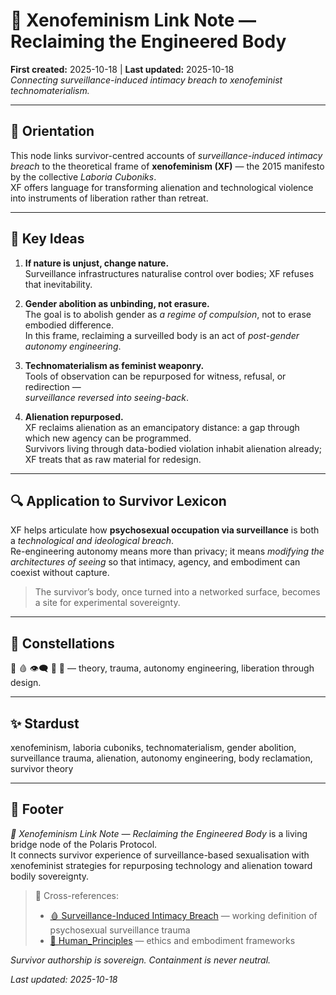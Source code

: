 # 🪬 Xenofeminism Link Note — Reclaiming the Engineered Body  
**First created:** 2025-10-18 | **Last updated:** 2025-10-18  
*Connecting surveillance-induced intimacy breach to xenofeminist technomaterialism.*

---

## 🧭 Orientation  
This node links survivor-centred accounts of *surveillance-induced intimacy breach* to the theoretical frame of **xenofeminism (XF)** — the 2015 manifesto by the collective *Laboria Cuboniks*.  
XF offers language for transforming alienation and technological violence into instruments of liberation rather than retreat.

---

## 🧩 Key Ideas  

1. **If nature is unjust, change nature.**  
   Surveillance infrastructures naturalise control over bodies; XF refuses that inevitability.  

2. **Gender abolition as unbinding, not erasure.**  
   The goal is to abolish gender as *a regime of compulsion*, not to erase embodied difference.  
   In this frame, reclaiming a surveilled body is an act of *post-gender autonomy engineering*.  

3. **Technomaterialism as feminist weaponry.**  
   Tools of observation can be repurposed for witness, refusal, or redirection —  
   *surveillance reversed into seeing-back*.  

4. **Alienation repurposed.**  
   XF reclaims alienation as an emancipatory distance: a gap through which new agency can be programmed.  
   Survivors living through data-bodied violation inhabit alienation already; XF treats that as raw material for redesign.  

---

## 🔍 Application to Survivor Lexicon  

XF helps articulate how **psychosexual occupation via surveillance** is both a *technological and ideological breach*.  
Re-engineering autonomy means more than privacy; it means *modifying the architectures of seeing* so that intimacy, agency, and embodiment can coexist without capture.

> The survivor’s body, once turned into a networked surface, becomes a site for experimental sovereignty.

---

## 🌌 Constellations  
🪬 🩸 👁️‍🗨️ 🧠 🔮 — theory, trauma, autonomy engineering, liberation through design.

---

## ✨ Stardust  
xenofeminism, laboria cuboniks, technomaterialism, gender abolition, surveillance trauma, alienation, autonomy engineering, body reclamation, survivor theory

---

## 🏮 Footer  
*🪬 Xenofeminism Link Note — Reclaiming the Engineered Body* is a living bridge node of the Polaris Protocol.  
It connects survivor experience of surveillance-based sexualisation with xenofeminist strategies for repurposing technology and alienation toward bodily sovereignty.

> 📡 Cross-references:  
> - [🩸 Surveillance-Induced Intimacy Breach](../Disruption_Kit/Big_Picture_Protocols/🐦‍🔥_Trauma_Psychology_Medical_Misuse/🩸_surveillance_induced_intimacy_breach.md) — working definition of psychosexual surveillance trauma  
> - [🌱 Human_Principles](../Disruption_Kit/Big_Picture_Protocols/🌱_Human_Principles/) — ethics and embodiment frameworks  

*Survivor authorship is sovereign. Containment is never neutral.*  

_Last updated: 2025-10-18_
